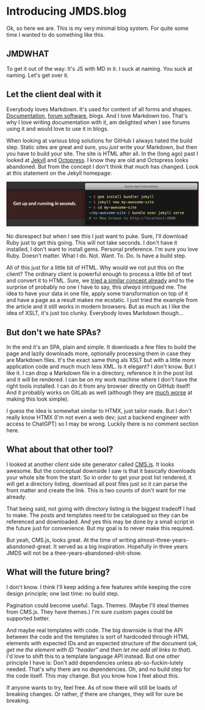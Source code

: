 # Introducing JMDS.blog

Ok, so here we are. This is my very minimal blog system. For quite some time I wanted to do something like this.

## JMDWHAT

To get it out of the way: It's JS with MD in it. I suck at naming. You suck at naming. Let's get over it.

## Let the client deal with it

Everybody loves Markdown. It's used for content of all forms and shapes. [Documentation](https://www.mkdocs.org/), [forum software](https://stackoverflow.com/), blogs. And I love Markdown too. That's why I love writing documentation with it, am delighted when I see forums using it and would love to use it in blogs.

When looking at various blog solutions for GitHub I always hated the build step. Static sites are great and sure, you *just* write your Markdown, but then you have to build your site. The site is HTML after all. In the (long ago) past I looked at [Jekyll](https://jekyllrb.com/) and [Octopress](http://octopress.org/). I know they are old and Octopress looks abandoned. But from the concept I don't think that much has changed. Look at this statement on the Jekyll homepage:

![It just takes seconds!](img/2024-01-22-introducing-jmds/jekyll-in-seconds.png)

No disrespect but when I see this I just want to puke. Sure, I'll download Ruby just to get this going. This will not take seconds. I don't have it installed, I don't want to install gems. Personal preference. I'm sure you love Ruby. Doesn't matter. What I do. Not. Want. To. Do. Is have a build step.

All of this just for a little bit of HTML. Why would we not put this on the client? The ordinary client is powerful enough to process a little bit of text and convert it to HTML. Sure, we [tried a similar concept already](https://en.wikipedia.org/wiki/XSLT) and to the surprise of probably no one I have to say, this *always* intrigued me. The idea to have your data in one file, apply some transformation on top of it and have a page as a result makes me ecstatic. I just tried the example from the article and it still works in modern browsers. But as much as I like the idea of XSLT, it's just too clunky. Everybody loves Markdown though...

## But don't we hate SPAs?

In the end it's an SPA, plain and simple. It downloads a few files to build the page and lazily downloads more, optionally processing them in case they are Markdown files. It's the exact same thing als XSLT but with a little more application code and much much less XML. Is it elegant? I don't know. But I like it. I can drop a Markdown file in a directory, reference it in the post list and it will be rendered. I can be on my work machine where I don't have the right tools installed. I can do it from any browser directly on GitHub itself! And it probably works on GitLab as well (although they are [much worse](https://gitlab.com/pages) at making this look simple).

I guess the idea is somewhat similar to HTMX, just tailor made. But I don't really know HTMX (I'm not even a web dev; just a backend engineer with access to ChatGPT) so I may be wrong. Luckily there is no comment section here.

## What about that other tool?

I looked at another client side site generator called [CMS.js](https://chrisdiana.github.io/cms.js/). It looks awesome. But the conceptual downside I saw is that it basically downloads your whole site from the start. So in order to get your post list rendered, it will get a directory listing, download all post files just so it can parse the front matter and create the link. This is two counts of don't want for me already.

That being said, not going with directory listing is the biggest tradeoff I had to make. The posts and templates need to be catalogued so they can be referenced and downloaded. And yes this may be done by a small script in the future just for convenience. But my goal is to never make this required.

But yeah, CMS.js, looks great. At the time of writing almost-three-years-abandoned-great. It served as a big inspiration. Hopefully in three years JMDS will not be a thee-years-abandoned-shit-show.

## What will the future bring?

I don't know. I think I'll keep adding a few features while keeping the core design principle; one last time: no build step.

Pagination could become useful. Tags. Themes. (Maybe I'll steal themes from CMS.js. They have themes.) I'm sure custom pages could be supported better.

And maybe real templates with code. The big downside is that the API between the code and the templates is sort of hardcoded through HTML elements with expected IDs and an expected structure of the document (*ok, get me the element with ID "header" and then let me add all links to that*). I'd love to shift this to a template language API instead. But one other principle I have is: Don't add dependencies unless ab-so-fuckin-lutely needed. That's why there are no dependencies. Oh, and no build step for the code itself. This may change. But you know how I feel about this.

If anyone wants to try, feel free. As of now there will still be loads of breaking changes. Or rather, *if* there are changes, they will for sure be breaking.
